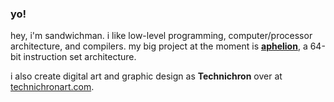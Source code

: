 ### yo!

hey, i'm sandwichman. i like low-level programming, computer/processor architecture, and compilers. my big project at the moment is [**aphelion**](https://github.com/orbit-systems/aphelion), a 64-bit instruction set architecture. 

i also create digital art and graphic design as **Technichron** over at [technichronart.com](https://www.technichronart.com/).
